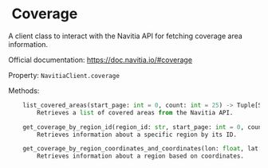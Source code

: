#  Coverage

A client class to interact with the Navitia API for fetching coverage area information.

Official documentation: <https://doc.navitia.io/#coverage>

Property: `NavitiaClient.coverage`


Methods:

```python
    list_covered_areas(start_page: int = 0, count: int = 25) -> Tuple[Sequence[Region], Pagination]
        Retrieves a list of covered areas from the Navitia API.

    get_coverage_by_region_id(region_id: str, start_page: int = 0, count: int = 25) -> Tuple[Sequence[Region], Pagination]
        Retrieves information about a specific region by its ID.

    get_coverage_by_region_coordinates_and_coordinates(lon: float, lat: float, start_page: int = 0, count: int = 25) -> Tuple[Sequence[Region], Pagination]
        Retrieves information about a region based on coordinates.
```
